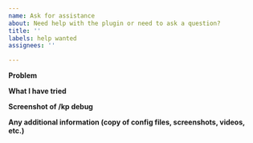 ```yaml
---
name: Ask for assistance
about: Need help with the plugin or need to ask a question?
title: ''
labels: help wanted
assignees: ''

---
```


**Problem**


**What I have tried**


**Screenshot of /kp debug**


**Any additional information (copy of config files, screenshots, videos, etc.)**
